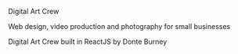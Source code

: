 Digital Art Crew

Web design, video production and photography for small businesses

Digital Art Crew built in ReactJS by Donte Burney
